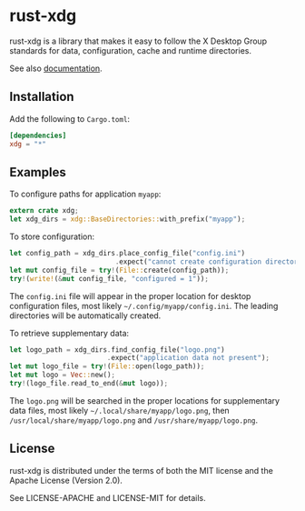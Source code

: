 rust-xdg
========

rust-xdg is a library that makes it easy to follow the X Desktop Group
standards for data, configuration, cache and runtime directories.

See also [documentation](https://whitequark.github.io/rust-xdg/xdg/).

Installation
------------

Add the following to `Cargo.toml`:

```toml
[dependencies]
xdg = "*"
```

Examples
--------

To configure paths for application `myapp`:

```rust
extern crate xdg;
let xdg_dirs = xdg::BaseDirectories::with_prefix("myapp");
```

To store configuration:

```rust
let config_path = xdg_dirs.place_config_file("config.ini")
                          .expect("cannot create configuration directory");
let mut config_file = try!(File::create(config_path));
try!(write!(&mut config_file, "configured = 1"));
```

The `config.ini` file will appear in the proper location for desktop
configuration files, most likely `~/.config/myapp/config.ini`.
The leading directories will be automatically created.

To retrieve supplementary data:

```rust
let logo_path = xdg_dirs.find_config_file("logo.png")
                        .expect("application data not present");
let mut logo_file = try!(File::open(logo_path));
let mut logo = Vec::new();
try!(logo_file.read_to_end(&mut logo));
```

The `logo.png` will be searched in the proper locations for
supplementary data files, most likely `~/.local/share/myapp/logo.png`,
then `/usr/local/share/myapp/logo.png` and `/usr/share/myapp/logo.png`.

License
-------

rust-xdg is distributed under the terms of both the MIT license
and the Apache License (Version 2.0).

See LICENSE-APACHE and LICENSE-MIT for details.
